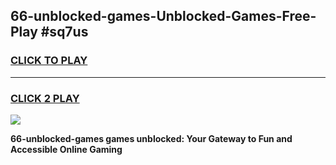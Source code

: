 
## 66-unblocked-games-Unblocked-Games-Free-Play #sq7us
<h3>
<a href="https://us.freeplayer.one?title=66-unblocked-games&ref=9M">CLICK TO PLAY</a></h3>
<hr>

<h3>
<a href="https://us.freeplayer.one?title=66-unblocked-games&ref=9M">CLICK 2 PLAY</a>
  
</h3>

<a href="https://us.freeplayer.one?title=66-unblocked-games&ref=9M"><img src="https://clearcache.store/games.png"></a>


**66-unblocked-games games unblocked: Your Gateway to Fun and Accessible Online Gaming**
